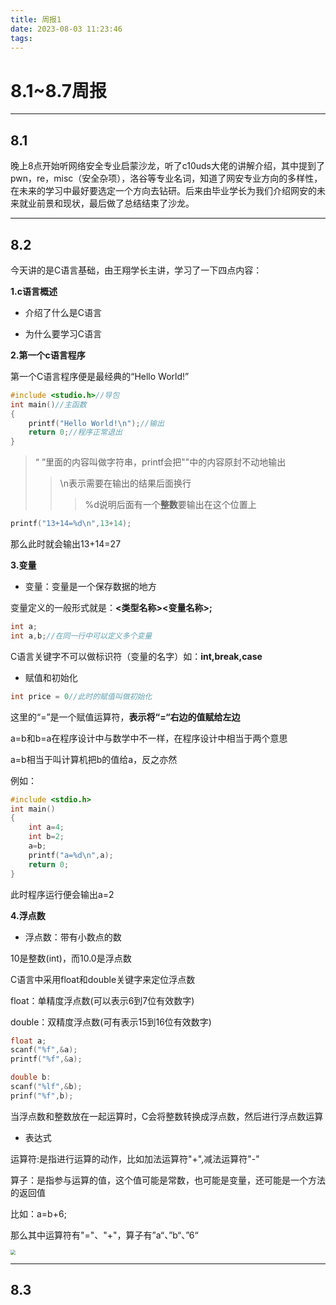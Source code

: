 ```yaml
---
title: 周报1
date: 2023-08-03 11:23:46
tags:
---
```

# 8.1~8.7周报

--------

## 8.1

晚上8点开始听网络安全专业启蒙沙龙，听了c10uds大佬的讲解介绍，其中提到了pwn，re，misc（安全杂项），洛谷等专业名词，知道了网安专业方向的多样性，在未来的学习中最好要选定一个方向去钻研。后来由毕业学长为我们介绍网安的未来就业前景和现状，最后做了总结结束了沙龙。

-------

## 8.2

今天讲的是C语言基础，由王翔学长主讲，学习了一下四点内容：

**1.c语言概述**

- 介绍了什么是C语言

- 为什么要学习C语言

**2.第一个c语言程序**

第一个C语言程序便是最经典的“Hello World!”

```c
#include <studio.h>//导包
int main()//主函数
{
    printf("Hello World!\n");//输出
    return 0;//程序正常退出
}
```

<!--一定要注意程序格式不然在开学后用的pta程序会跑不起来-->

>“ ”里面的内容叫做字符串，printf会把""中的内容原封不动地输出
>>\n表示需要在输出的结果后面换行
>>> %d说明后面有一个**整数**要输出在这个位置上

```c
printf("13+14=%d\n",13+14);
```
那么此时就会输出13+14=27
<!--注意中文的分号；和英文的;的区别-->

**3.变量**

- 变量：变量是一个保存数据的地方

变量定义的一般形式就是：**<类型名称><变量名称>;**

```c
int a;
int a,b;//在同一行中可以定义多个变量
```

C语言关键字不可以做标识符（变量的名字）如：**int,break,case**

- 赋值和初始化

```c
int price = 0//此时的赋值叫做初始化
```

这里的“=”是一个赋值运算符，**表示将“=“右边的值赋给左边**

a=b和b=a在程序设计中与数学中不一样，在程序设计中相当于两个意思

a=b相当于叫计算机把b的值给a，反之亦然

例如：

```c
#include <stdio.h> 
int main()
{
    int a=4;
    int b=2;
    a=b;
    printf("a=%d\n",a);
    return 0;
}
```

此时程序运行便会输出a=2

**4.浮点数**

- 浮点数：带有小数点的数

10是整数(int)，而10.0是浮点数

C语言中采用float和double关键字来定位浮点数

float：单精度浮点数(可以表示6到7位有效数字)

double：双精度浮点数(可有表示15到16位有效数字)

```c
float a;
scanf("%f",&a);
printf("%f",&a);

double b:
scanf("%lf",&b);
prinf("%f",b);
```

当浮点数和整数放在一起运算时，C会将整数转换成浮点数，然后进行浮点数运算

- 表达式

运算符:是指进行运算的动作，比如加法运算符"+",减法运算符"-"

算子：是指参与运算的值，这个值可能是常数，也可能是变量，还可能是一个方法的返回值

比如：a=b+6;

那么其中运算符有"="、"+"，算子有”a“、”b“、”6“

<img src="C:\Users\48956\Desktop\QQ图片20230802173453.png" style="zoom:50%;" />

--------

## 8.3